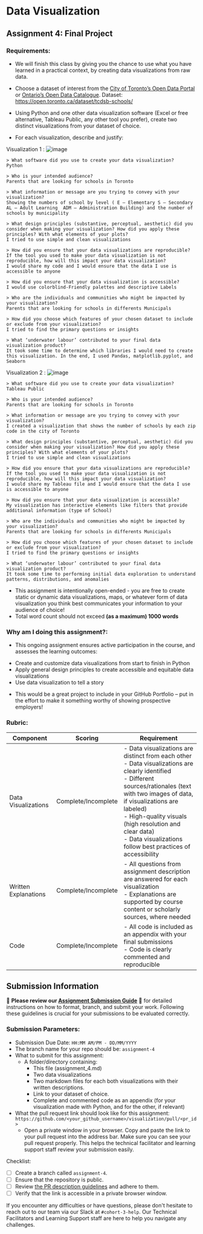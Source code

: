 # Data Visualization

## Assignment 4: Final Project

### Requirements:
- We will finish this class by giving you the chance to use what you have learned in a practical context, by creating data visualizations from raw data. 
- Choose a dataset of interest from the [City of Toronto’s Open Data Portal](https://www.toronto.ca/city-government/data-research-maps/open-data/) or [Ontario’s Open Data Catalogue](https://data.ontario.ca/).
Dataset: https://open.toronto.ca/dataset/tcdsb-schools/
- Using Python and one other data visualization software (Excel or free alternative, Tableau Public, any other tool you prefer), create two distinct visualizations from your dataset of choice.

- For each visualization, describe and justify:

Visualization 1 : ![image](https://github.com/user-attachments/assets/46bf0f86-6770-4f22-b078-76ae3720819a)

    > What software did you use to create your data visualization?
    Python
    
    > Who is your intended audience? 
    Parents that are looking for schools in Toronto
    
    > What information or message are you trying to convey with your visualization? 
    Showing the numbers of school by level ( E – Elementary S – Secondary AL – Adult Learning  ADM – Administration Building) and the number of schools by municipality
    
    > What design principles (substantive, perceptual, aesthetic) did you consider when making your visualization? How did you apply these principles? With what elements of your plots?
    I tried to use simple and clean visualizations
    
    > How did you ensure that your data visualizations are reproducible? If the tool you used to make your data visualization is not reproducible, how will this impact your data visualization? 
    I would share my code and I would ensure that the data I use is accessible to anyone
    
    > How did you ensure that your data visualization is accessible?  
    I would use colorblind-Friendly palettes and descriptive Labels
    
    > Who are the individuals and communities who might be impacted by your visualization?  
    Parents that are looking for schools in differents Municipals 
    
    > How did you choose which features of your chosen dataset to include or exclude from your visualization?
    I tried to find the primary questions or insights
    
    > What ‘underwater labour’ contributed to your final data visualization product?
    It took some time to determine which libraries I would need to create this visualization. In the end, I used Pandas, matplotlib.pyplot, and Seaborn

Visualization 2 : ![image](https://github.com/user-attachments/assets/0abaea69-6647-4ebf-85b3-e44a99fbd3f7)

    > What software did you use to create your data visualization?
    Tableau Public
    
    > Who is your intended audience? 
    Parents that are looking for schools in Toronto
    
    > What information or message are you trying to convey with your visualization? 
    I created a visualization that shows the number of schools by each zip code in the city of Toronto
    
    > What design principles (substantive, perceptual, aesthetic) did you consider when making your visualization? How did you apply these principles? With what elements of your plots?
    I tried to use simple and clean visualizations
    
    > How did you ensure that your data visualizations are reproducible? If the tool you used to make your data visualization is not reproducible, how will this impact your data visualization? 
    I would share my Tableau file and I would ensure that the data I use is accessible to anyone
    
    > How did you ensure that your data visualization is accessible?  
    My visualization has interactive elements like filters that provide additional information (type of School) 
    
    > Who are the individuals and communities who might be impacted by your visualization?  
    Parents that are looking for schools in differents Municipals 
    
    > How did you choose which features of your chosen dataset to include or exclude from your visualization?
    I tried to find the primary questions or insights
    
    > What ‘underwater labour’ contributed to your final data visualization product?
    It took some time to performing initial data exploration to understand patterns, distributions, and anomalies

- This assignment is intentionally open-ended - you are free to create static or dynamic data visualizations, maps, or whatever form of data visualization you think best communicates your information to your audience of choice! 
- Total word count should not exceed **(as a maximum) 1000 words** 
 
### Why am I doing this assignment?:  
- This ongoing assignment ensures active participation in the course, and assesses the learning outcomes: 
* Create and customize data visualizations from start to finish in Python
* Apply general design principles to create accessible and equitable data visualizations
* Use data visualization to tell a story  
- This would be a great project to include in your GitHub Portfolio – put in the effort to make it something worthy of showing prospective employers!

### Rubric:

| Component         | Scoring  | Requirement                                                                 |
|-------------------|----------|-----------------------------------------------------------------------------|
| Data Visualizations | Complete/Incomplete | - Data visualizations are distinct from each other<br>- Data visualizations are clearly identified<br>- Different sources/rationales (text with two images of data, if visualizations are labeled)<br>- High-quality visuals (high resolution and clear data)<br>- Data visualizations follow best practices of accessibility |
| Written Explanations | Complete/Incomplete | - All questions from assignment description are answered for each visualization<br>- Explanations are supported by course content or scholarly sources, where needed |
| Code              | Complete/Incomplete | - All code is included as an appendix with your final submissions<br>- Code is clearly commented and reproducible |

## Submission Information

🚨 **Please review our [Assignment Submission Guide](https://github.com/UofT-DSI/onboarding/blob/main/onboarding_documents/submissions.md)** 🚨 for detailed instructions on how to format, branch, and submit your work. Following these guidelines is crucial for your submissions to be evaluated correctly.

### Submission Parameters:
* Submission Due Date: `HH:MM AM/PM - DD/MM/YYYY`
* The branch name for your repo should be: `assignment-4`
* What to submit for this assignment:
    * A folder/directory containing:
        * This file (assignment_4.md)
        * Two data visualizations 
        * Two markdown files for each both visualizations with their written descriptions.
        * Link to your dataset of choice.
        * Complete and commented code as an appendix (for your visualization made with Python, and for the other, if relevant) 
* What the pull request link should look like for this assignment: `https://github.com/<your_github_username>/visualization/pull/<pr_id>`
    * Open a private window in your browser. Copy and paste the link to your pull request into the address bar. Make sure you can see your pull request properly. This helps the technical facilitator and learning support staff review your submission easily.

Checklist:
- [ ] Create a branch called `assignment-4`.
- [ ] Ensure that the repository is public.
- [ ] Review [the PR description guidelines](https://github.com/UofT-DSI/onboarding/blob/main/onboarding_documents/submissions.md#guidelines-for-pull-request-descriptions) and adhere to them.
- [ ] Verify that the link is accessible in a private browser window.

If you encounter any difficulties or have questions, please don't hesitate to reach out to our team via our Slack at `#cohort-3-help`. Our Technical Facilitators and Learning Support staff are here to help you navigate any challenges.
